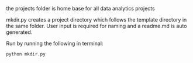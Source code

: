 the projects folder is home base for all data analytics projects

mkdir.py creates a project directory which follows the template directory in the same folder.
User input is required for naming and a readme.md is auto generated.

Run by running the following in terminal: 

```sh
python mkdir.py
```